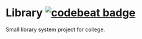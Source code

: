# Library [![codebeat badge](https://codebeat.co/badges/76d3643c-4775-438a-acdf-76f901dfb645)](https://codebeat.co/projects/github-com-alana91-library-master)

Small library system project for college.
